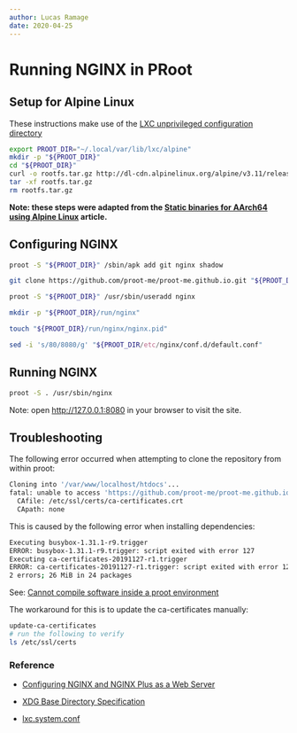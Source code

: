 ```yaml
---
author: Lucas Ramage
date: 2020-04-25
---
```


# Running NGINX in PRoot

## Setup for Alpine Linux

These instructions make use of the [LXC unprivileged configuration directory](https://github.com/lxc/lxc/blob/master/doc/lxc.system.conf#L11)

```sh
export PROOT_DIR="~/.local/var/lib/lxc/alpine"
mkdir -p "${PROOT_DIR}"
cd "${PROOT_DIR}"
curl -o rootfs.tar.gz http://dl-cdn.alpinelinux.org/alpine/v3.11/releases/x86_64/alpine-minirootfs-3.11.6-x86_64.tar.gz
tar -xf rootfs.tar.gz
rm rootfs.tar.gz
```

**Note: these steps were adapted from the [Static binaries for AArch64 using Alpine Linux](alpine-aarch64.md#compiling) article.**

## Configuring NGINX

```sh
proot -S "${PROOT_DIR}" /sbin/apk add git nginx shadow

git clone https://github.com/proot-me/proot-me.github.io.git "${PROOT_DIR}/var/www/localhost/htdocs"

proot -S "${PROOT_DIR}" /usr/sbin/useradd nginx

mkdir -p "${PROOT_DIR}/run/nginx"

touch "${PROOT_DIR}/run/nginx/nginx.pid"

sed -i 's/80/8080/g' "${PROOT_DIR/etc/nginx/conf.d/default.conf"
```

## Running NGINX

```sh
proot -S . /usr/sbin/nginx
```

Note: open http://127.0.0.1:8080 in your browser to visit the site.

## Troubleshooting

The following error occurred when attempting to clone the repository from within proot:

```sh
Cloning into '/var/www/localhost/htdocs'...
fatal: unable to access 'https://github.com/proot-me/proot-me.github.io.git/': error setting certificate verify locations:
  CAfile: /etc/ssl/certs/ca-certificates.crt
  CApath: none
```

This is caused by the following error when installing dependencies:

```sh
Executing busybox-1.31.1-r9.trigger
ERROR: busybox-1.31.1-r9.trigger: script exited with error 127
Executing ca-certificates-20191127-r1.trigger
ERROR: ca-certificates-20191127-r1.trigger: script exited with error 127
2 errors; 26 MiB in 24 packages
```

See: [Cannot compile software inside a proot environment](https://github.com/proot-me/proot/issues/191)

The workaround for this is to update the ca-certificates manually:

```sh
update-ca-certificates
# run the following to verify
ls /etc/ssl/certs
```

### Reference

- [Configuring NGINX and NGINX Plus as a Web Server](https://docs.nginx.com/nginx/admin-guide/web-server/web-server)

- [XDG Base Directory Specification](https://specifications.freedesktop.org/basedir-spec/basedir-spec-latest.html#variables)

- [lxc.system.conf](https://linuxcontainers.org/lxc/manpages//man5/lxc.system.conf.5.html)
